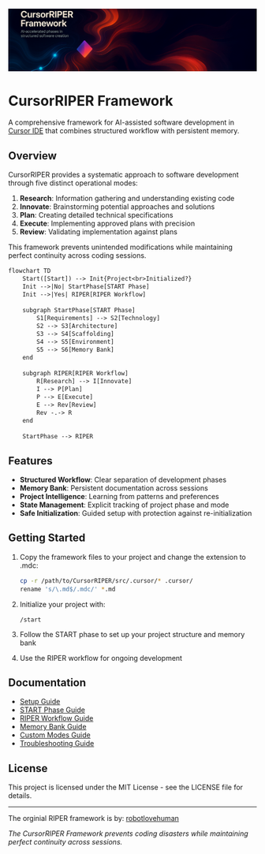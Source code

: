 ![CursorRIPER](./res/github-header.png)
# CursorRIPER Framework 

A comprehensive framework for AI-assisted software development in [Cursor IDE](https://www.cursor.com/) that combines structured workflow with persistent memory.

## Overview

CursorRIPER provides a systematic approach to software development through five distinct operational modes:

1. **Research**: Information gathering and understanding existing code
2. **Innovate**: Brainstorming potential approaches and solutions
3. **Plan**: Creating detailed technical specifications
4. **Execute**: Implementing approved plans with precision
5. **Review**: Validating implementation against plans

This framework prevents unintended modifications while maintaining perfect continuity across coding sessions.

```mermaid
flowchart TD
    Start([Start]) --> Init{Project<br>Initialized?}
    Init -->|No| StartPhase[START Phase]
    Init -->|Yes| RIPER[RIPER Workflow]
    
    subgraph StartPhase[START Phase]
        S1[Requirements] --> S2[Technology]
        S2 --> S3[Architecture]
        S3 --> S4[Scaffolding]
        S4 --> S5[Environment]
        S5 --> S6[Memory Bank]
    end
    
    subgraph RIPER[RIPER Workflow]
        R[Research] --> I[Innovate]
        I --> P[Plan]
        P --> E[Execute]
        E --> Rev[Review]
        Rev -.-> R
    end
    
    StartPhase --> RIPER
```

## Features

- **Structured Workflow**: Clear separation of development phases
- **Memory Bank**: Persistent documentation across sessions
- **Project Intelligence**: Learning from patterns and preferences
- **State Management**: Explicit tracking of project phase and mode
- **Safe Initialization**: Guided setup with protection against re-initialization

## Getting Started

1. Copy the framework files to your project and change the extension to .mdc:
   ```bash
   cp -r /path/to/CursorRIPER/src/.cursor/* .cursor/
   rename 's/\.md$/.mdc/' *.md
   ```

2. Initialize your project with:
   ```
   /start
   ```

3. Follow the START phase to set up your project structure and memory bank

4. Use the RIPER workflow for ongoing development

## Documentation

- [Setup Guide](docs/setup-guide.md)
- [START Phase Guide](docs/start-phase-guide.md)
- [RIPER Workflow Guide](docs/riper-workflow-guide.md)
- [Memory Bank Guide](docs/memory-bank-guide.md)
- [Custom Modes Guide](docs/custom-modes-guide.md)
- [Troubleshooting Guide](docs/troubleshooting-guide.md)

## License

This project is licensed under the MIT License - see the LICENSE file for details.

---
The orginial RIPER framework is by: [robotlovehuman](https://github.com/robotlovehuman)

*The CursorRIPER Framework prevents coding disasters while maintaining perfect continuity across sessions.*
